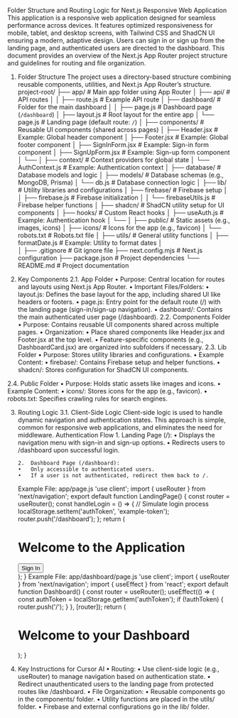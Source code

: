 Folder Structure and Routing Logic for Next.js Responsive Web Application
This application is a responsive web application designed for seamless performance across devices. It features optimized responsiveness for mobile, tablet, and desktop screens, with Tailwind CSS and ShadCN UI ensuring a modern, adaptive design. Users can sign in or sign up from the landing page, and authenticated users are directed to the dashboard.
This document provides an overview of the Next.js App Router project structure and guidelines for routing and file organization.

1. Folder Structure
   The project uses a directory-based structure combining reusable components, utilities, and Next.js App Router’s structure.
   project-root/
   ├── app/ # Main app folder using App Router
   │ ├── api/ # API routes
   │ │ ├── route.js # Example API route
   │ ├── dashboard/ # Folder for the main dashboard
   │ │ ├── page.js # Dashboard page (`/dashboard`)
   │ ├── layout.js # Root layout for the entire app
   │ └── page.js # Landing page (default route: `/`)
   │
   ├── components/ # Reusable UI components (shared across pages)
   │ ├── Header.jsx # Example: Global header component
   │ ├── Footer.jsx # Example: Global footer component
   │ ├── SignInForm.jsx # Example: Sign-in form component
   │ ├── SignUpForm.jsx # Example: Sign-up form component
   │ └──
   │
   ├── context/ # Context providers for global state
   │ └── AuthContext.js # Example: Authentication context
   │
   ├── database/ # Database models and logic
   │ ├── models/ # Database schemas (e.g., MongoDB, Prisma)
   │ └── db.js # Database connection logic
   │
   ├── lib/ # Utility libraries and configurations
   │ ├── firebase/ # Firebase setup
   │ │ ├── firebase.js # Firebase initialization
   │ │ └── firebaseUtils.js # Firebase helper functions
   │ ├── shadcn/ # ShadCN utility setup for UI components
   │
   ├── hooks/ # Custom React hooks
   │ ├── useAuth.js # Example: Authentication hook
   │ └──
   │
   ├── public/ # Static assets (e.g., images, icons)
   │ ├── icons/ # Icons for the app (e.g., favicon)
   │ └── robots.txt # Robots.txt file
   │
   ├── utils/ # General utility functions
   │ ├── formatDate.js # Example: Utility to format dates
   │  
   │
   ├── .gitignore # Git ignore file
   ├── next.config.mjs # Next.js configuration
   ├── package.json # Project dependencies
   └── README.md # Project documentation

2. Key Components
   2.1. App Folder
   • Purpose: Central location for routes and layouts using Next.js App Router.
   • Important Files/Folders:
   • layout.js: Defines the base layout for the app, including shared UI like headers or footers.
   • page.js: Entry point for the default route (/) with the landing page (sign-in/sign-up navigation).
   • dashboard/: Contains the main authenticated user page (/dashboard).
   2.2. Components Folder
   • Purpose: Contains reusable UI components shared across multiple pages.
   • Organization:
   • Place shared components like Header.jsx and Footer.jsx at the top level.
   • Feature-specific components (e.g., DashboardCard.jsx) are organized into subfolders if necessary.
   2.3. Lib Folder
   • Purpose: Stores utility libraries and configurations.
   • Example Content:
   • firebase/: Contains Firebase setup and helper functions.
   • shadcn/: Stores configuration for ShadCN UI components.

2.4. Public Folder
• Purpose: Holds static assets like images and icons.
• Example Content:
• icons/: Stores icons for the app (e.g., favicon).
• robots.txt: Specifies crawling rules for search engines.

3.  Routing Logic
    3.1. Client-Side Logic
    Client-side logic is used to handle dynamic navigation and authentication states. This approach is simple, common for responsive web applications, and eliminates the need for middleware.
    Authentication Flow 1. Landing Page (/):
    • Displays the navigation menu with sign-in and sign-up options.
    • Redirects users to /dashboard upon successful login.

        2.	Dashboard Page (/dashboard):
        •	Only accessible to authenticated users.
        •	If a user is not authenticated, redirect them back to /.

    Example File: app/page.js
    'use client';
    import { useRouter } from 'next/navigation';
    export default function LandingPage() {
    const router = useRouter();
    const handleLogin = () => {
    // Simulate login process
    localStorage.setItem('authToken', 'example-token');
    router.push('/dashboard');
    };
    return (
    <div>
    <h1>Welcome to the Application</h1>
    <button onClick={handleLogin}>Sign In</button>
    </div>
    );
    }
    Example File: app/dashboard/page.js
    'use client';
    import { useRouter } from 'next/navigation';
    import { useEffect } from 'react';
    export default function Dashboard() {
    const router = useRouter();
    useEffect(() => {
    const authToken = localStorage.getItem('authToken');
    if (!authToken) {
    router.push('/');
    }
    }, [router]);
    return (
    <div>
    <h1>Welcome to your Dashboard</h1>
    </div>
    );
    }

4.  Key Instructions for Cursor AI
    • Routing:
    • Use client-side logic (e.g., useRouter) to manage navigation based on authentication state.
    • Redirect unauthenticated users to the landing page from protected routes like /dashboard.
    • File Organization:
    • Reusable components go in the components/ folder.
    • Utility functions are placed in the utils/ folder.
    • Firebase and external configurations go in the lib/ folder.
